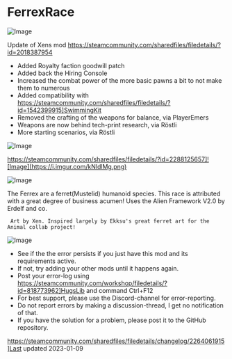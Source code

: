 # FerrexRace

![Image](https://i.imgur.com/buuPQel.png)

Update of Xens mod
https://steamcommunity.com/sharedfiles/filedetails/?id=2018387954

- Added Royalty faction goodwill patch
- Added back the Hiring Console
- Increased the combat power of the more basic pawns a bit to not make them to numerous
- Added compatibility with https://steamcommunity.com/sharedfiles/filedetails/?id=1542399915]SwimmingKit
- Removed the crafting of the weapons for balance, via PlayerEmers
- Weapons are now behind tech-print research, via Röstli
- More starting scenarios, via Röstli

![Image](https://i.imgur.com/pufA0kM.png)

	
https://steamcommunity.com/sharedfiles/filedetails/?id=2288125657]![Image](https://i.imgur.com/kNldlMg.png)


![Image](https://i.imgur.com/Z4GOv8H.png)


The Ferrex are a ferret(Mustelid) humanoid species.
	This race is attributed with a great degree of business acumen! 
	 Uses the Alien Framework V2.0 by Erdelf and co.
	 
	 Art by Xen. Inspired largely by Ekksu's great ferret art for the Animal collab project!


![Image](https://i.imgur.com/PwoNOj4.png)



-  See if the the error persists if you just have this mod and its requirements active.
-  If not, try adding your other mods until it happens again.
-  Post your error-log using https://steamcommunity.com/workshop/filedetails/?id=818773962]HugsLib and command Ctrl+F12
-  For best support, please use the Discord-channel for error-reporting.
-  Do not report errors by making a discussion-thread, I get no notification of that.
-  If you have the solution for a problem, please post it to the GitHub repository.




https://steamcommunity.com/sharedfiles/filedetails/changelog/2264061915]Last updated 2023-01-09
